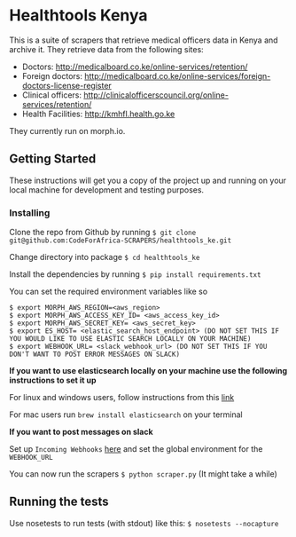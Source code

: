 # Healthtools Kenya

This is a suite of scrapers that retrieve medical officers data in Kenya and archive it.
They retrieve data from the following sites:

- Doctors: http://medicalboard.co.ke/online-services/retention/
- Foreign doctors: http://medicalboard.co.ke/online-services/foreign-doctors-license-register
- Clinical officers: http://clinicalofficerscouncil.org/online-services/retention/
- Health Facilities: http://kmhfl.health.go.ke

They currently run on morph.io.

## Getting Started

These instructions will get you a copy of the project up and running on your local machine for development and testing purposes.

### Installing

Clone the repo from Github by running `$ git clone git@github.com:CodeForAfrica-SCRAPERS/healthtools_ke.git`

Change directory into package `$ cd healthtools_ke`

Install the dependencies by running `$ pip install requirements.txt`

You can set the required environment variables like so
```
$ export MORPH_AWS_REGION=<aws_region>
$ export MORPH_AWS_ACCESS_KEY_ID= <aws_access_key_id>
$ export MORPH_AWS_SECRET_KEY= <aws_secret_key>
$ export ES_HOST= <elastic_search_host_endpoint> (DO NOT SET THIS IF YOU WOULD LIKE TO USE ELASTIC SEARCH LOCALLY ON YOUR MACHINE)
$ export WEBHOOK_URL= <slack_webhook_url> (DO NOT SET THIS IF YOU DON'T WANT TO POST ERROR MESSAGES ON SLACK)
```
**If you want to use elasticsearch locally on your machine use the following instructions to set it up**

For linux and windows users, follow instructions from this [link](https://www.elastic.co/guide/en/elasticsearch/reference/current/setup.html)

For mac users run `brew install elasticsearch` on your terminal

**If you want to post messages on slack**

Set up `Incoming Webhooks` [here](https://slack.com/signin?redir=%2Fservices%2Fnew%2Fincoming-webhook) and set the global environment for the `WEBHOOK_URL`

You can now run the scrapers `$ python scraper.py` (It might take a while)


## Running the tests

Use nosetests to run tests (with stdout) like this:
```$ nosetests --nocapture```
